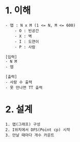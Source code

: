# 1. 이해

```
- 맵 : N x M (1 <= N, M <= 600)
	- O : 빈공간
	- X : 벽
	- I : 도연이
	- P : 사람

[입력]
- N M
- 맵

[출력]
- 사람 수 출력
- 못 만나면 TT 출력
```

# 2. 설계

```
1. 맵(그래프) 구성
2. I위치에서 DFS(Point cp) 시작
3. 만날 때마다 개수 카운트
```